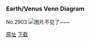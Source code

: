 ### Earth/Venus Venn Diagram
No.2903
![图片不见了~~~](https://imgs.xkcd.com/comics/earth_venus_venn_diagram.png)

[原址](https://xkcd.com//2903) [下载](https://imgs.xkcd.com/comics/earth_venus_venn_diagram.png)

